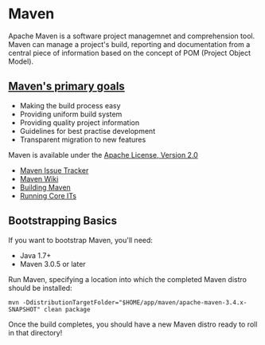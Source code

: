 # Maven

Apache Maven is a software project managemnet and comprehension tool. Maven can manage a project's build, reporting and documentation  from a central piece of information based on the concept of POM (Project Object Model).

## [Maven's primary goals](https://maven.apache.org/what-is-maven.html)
- Making the build process easy
- Providing uniform build system
- Providing quality project information
- Guidelines for best practise development
- Transparent migration to new features

Maven is available under the [Apache License, Version 2.0](https://www.apache.org/licenses/LICENSE-2.0.txt)

- [Maven Issue Tracker](https://issues.apache.org/jira/browse/MNG)
- [Maven Wiki](https://cwiki.apache.org/confluence/display/MAVEN/Index)
- [Building Maven](https://maven.apache.org/guides/development/guide-building-maven.html)
- [Running Core ITs](https://maven.apache.org/core-its/core-it-suite/)

## Bootstrapping Basics

If you want to bootstrap Maven, you'll need:

- Java 1.7+
- Maven 3.0.5 or later

Run Maven, specifying a location into which the completed Maven distro should be installed:

```
mvn -DdistributionTargetFolder="$HOME/app/maven/apache-maven-3.4.x-SNAPSHOT" clean package
```

Once the build completes, you should have a new Maven distro ready to roll in that directory!
